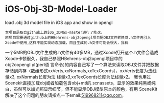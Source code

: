 # iOS-Obj-3D-Model-Loader
load .obj 3d model file in iOS app and show in opengl

    本项目是取自github上的iOS_3DMax-master进行了修改。
    原项目需要通过github上的HBehrens-obj2opengl项目把OBJ文件转换成.h文件再引入Xcode中使用,这样不能实现动态加载，而且生成的.h文件可能会很大，我有
一个5MB的OBJ文件生成的.h文件有40多MB，通过Xcode打开这个.h文件会造成Xcode卡顿很久，我自己参照HBehrens-obj2opengl项目中的obj2oopengl.pl(perl语
言命令)的内容自己写了一个算法来读取OBJ文件并把数据存储到内存（数组形式xxVerts,xxNormals,xxTexCoords），xxVerts长度为法线量x3, xxNormals长度为法
线量x3,xxTexCoords长度为法线量x2。
    我也用过Scenekit直接加载obj或者加载包含obj+mtl的.scnassets，显示的效果纯黑或纯白，虽然可以加光照显示细节，但不能显示OBJ模型原本的颜色，有用
SceneKit解决了这个问题的朋友请指点一下email:519968211@qq.com。

